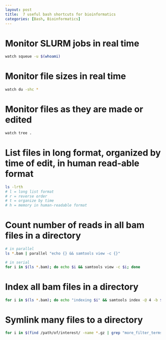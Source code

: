 ```yaml
---
layout: post
title:  7 useful bash shortcuts for bioinformatics
categories: [Bash, Bioinformatics]
---
```


# Monitor SLURM jobs in real time

```bash
watch squeue -u $(whoami)

```

# Monitor file sizes in real time

```bash
watch du -shc *
```
# Monitor files as they are made or edited

```bash
watch tree .
```

# List files in long format, organized by time of edit, in human read-able format

```bash
ls -lrth
# l = long list format
# r = reverse order
# t = organize by time
# h = memory in human-readable format
```

# Count number of reads in all bam files in a directory

```bash
# in parallel
ls *.bam | parallel "echo {} && samtools view -c {}"

# in serial
for i in $(ls *.bam); do echo $i && samtools view -c $i; done

```

# Index all bam files in a directory

```bash
for i in $(ls *.bam); do echo "indexing $i" && samtools index -@ 4 -b $i; done
```

# Symlink many files to a directory

```bash
for i in $(find /path/of/interest/ -name *.gz | grep "more_filter_terms" | sort); do ln -s $i .; done
```
